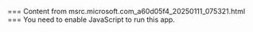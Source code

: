 === Content from msrc.microsoft.com_a60d05f4_20250111_075321.html ===
You need to enable JavaScript to run this app.
